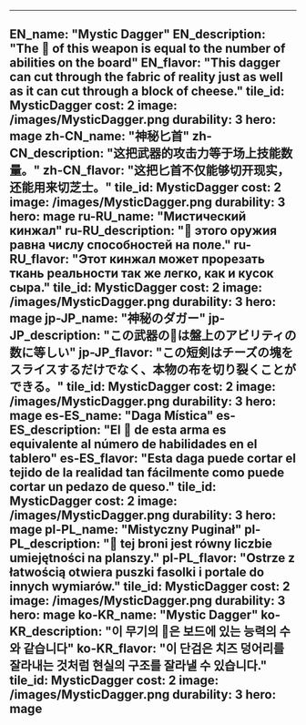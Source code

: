 ---

EN_name: "Mystic Dagger"
EN_description: "The 🔸 of this weapon is equal to the number of abilities on the board"
EN_flavor: "This dagger can cut through the fabric of reality just as well as it can cut through a block of cheese."
tile_id: MysticDagger
cost: 2
image: /images/MysticDagger.png
durability: 3
hero: mage
zh-CN_name: "神秘匕首"
zh-CN_description: "这把武器的攻击力等于场上技能数量。"
zh-CN_flavor: "这把匕首不仅能够切开现实，还能用来切芝士。"
tile_id: MysticDagger
cost: 2
image: /images/MysticDagger.png
durability: 3
hero: mage
ru-RU_name: "Мистический кинжал"
ru-RU_description: "🔸 этого оружия равна числу способностей на поле."
ru-RU_flavor: "Этот кинжал может прорезать ткань реальности так же легко, как и кусок сыра."
tile_id: MysticDagger
cost: 2
image: /images/MysticDagger.png
durability: 3
hero: mage
jp-JP_name: "神秘のダガー"
jp-JP_description: "この武器の🔸は盤上のアビリティの数に等しい"
jp-JP_flavor: "この短剣はチーズの塊をスライスするだけでなく、本物の布を切り裂くことができる。"
tile_id: MysticDagger
cost: 2
image: /images/MysticDagger.png
durability: 3
hero: mage
es-ES_name: "Daga Mística"
es-ES_description: "El 🔸 de esta arma es equivalente al número de habilidades en el tablero"
es-ES_flavor: "Esta daga puede cortar el tejido de la realidad tan fácilmente como puede cortar un pedazo de queso."
tile_id: MysticDagger
cost: 2
image: /images/MysticDagger.png
durability: 3
hero: mage
pl-PL_name: "Mistyczny Puginał"
pl-PL_description: "🔸 tej broni jest równy liczbie umiejętności na planszy."
pl-PL_flavor: "Ostrze z łatwością otwiera puszki fasolki i portale do innych wymiarów."
tile_id: MysticDagger
cost: 2
image: /images/MysticDagger.png
durability: 3
hero: mage
ko-KR_name: "Mystic Dagger"
ko-KR_description: "이 무기의 🔸은 보드에 있는 능력의 수와 같습니다"
ko-KR_flavor: "이 단검은 치즈 덩어리를 잘라내는 것처럼 현실의 구조를 잘라낼 수 있습니다."
tile_id: MysticDagger
cost: 2
image: /images/MysticDagger.png
durability: 3
hero: mage
---